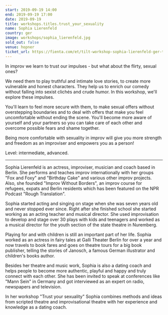 ```yaml
---
start: 2019-09-19 14:00
end: 2019-09-19 17:00
date: 2019-09-19
title: workshops.titles.trust_your_sexuality
name: Sophia Lierenfeld
country: ger
image: workshops/sophia_lierenfeld.jpg
sold_out: false
venue: hopner
ticket_url: https://fienta.com/et/tilt-workshop-sophia-lierenfeld-ger-trust-your-sexuality?080bcada3af83d569d1d21263790a03d
---
```


In improv we learn to trust our impulses - but what about the flirty, sexual ones?

We need them to play truthful and intimate love stories, to create more vulnerable and honest characters. They help us to enrich our comedy without falling into sexist clichés and crude humor.
In this workshop, we'll explore these impulses.

You'll learn to feel more secure with them, to make sexual offers without overstepping boundaries and to deal with offers that make you feel uncomfortable without ending the scene. You'll become more aware of yourself and your partners so you can take care of each other and overcome possible fears and shame together.

Being more comfortable with sexuality in improv will give you more strength and freedom as an improviser and empowers you as a person!

Level: intermediate, advanced. 

---

Sophia Lierenfeld is an actress, improviser, musician and coach based in Berlin. She performs and teaches improv internationally with her groups "Fox and Foxy" and "Birthday Cake" and various other improv projects. Also, she founded "Improv Without Borders", an improv course for refugees, expats and Berlin residents which has been featured on the NPR Podcast "Rough Translation". 

Sophia started acting and singing on stage when she was seven years old and never stopped ever since. Right after she finished school she started working as an acting teacher and musical director. She used improvisation to develop and stage over 30 plays with kids and teenagers and worked as a musical director for the youth section of the state theatre in Nuremberg. 

Playing for and with children is still an important part of her life. Sophia worked as an actress in fairy tales at Galli Theater Berlin for over a year and now travels to book fares and goes on theatre tours for a big book publisher, telling the stories of Janosch, a famous German illustrator and children's books author. 

Besides her theatre and music work, Sophia is also a dating coach and helps people to become more authentic, playful and happy and truly connect with each other. She has been invited to speak at conferences like "Mann Sein" in Germany and got interviewed as an expert on radio, newspapers and television.

In her workshop "Trust your sexuality" Sophia combines methods and ideas from scripted theatre and improvisational theatre with her experience and knowledge as a dating coach.

